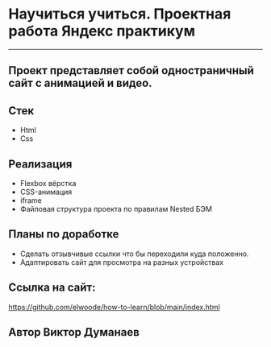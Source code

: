 # Научиться учиться. Проектная работа Яндекс практикум
---

## Проект представляет собой одностраничный сайт с анимацией и видео.

## Стек
* Html
* Css

## Реализация
* Flexbox вёрстка
* CSS-анимация
* iframe
* Файловая структура проекта по правилам Nested БЭМ

## Планы по доработке
* Сделать отзывчивые ссылки что бы переходили куда положенно.
* Адаптировать сайт для просмотра на разных устройствах

## Ссылка на сайт:
https://github.com/elwoode/how-to-learn/blob/main/index.html

## Автор Виктор Думанаев